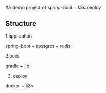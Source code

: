 #A demo project of spring-boot + k8s deploy

## Structure
1.application 

spring-boot + postgres + redis

2.build

gradle + jib

3. deploy

docker + k8s


